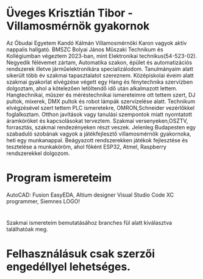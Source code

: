 # Üveges Krisztián Tibor - Villamosmérnök gyakornok


  Az Óbudai Egyetem Kandó Kálmán Villamosmérnöki Karon vagyok aktív nappalis hallgató. BMSZC Bolyai János Műszaki Technikum és Kollégiumban végeztem 2023-ban, mint Elektronikai technikus(54-523-02).
Negyedik félévemet zártam, Automatika szakon, épület és automatizációs rendszerek illetve járműelektronikára specializálodom. Tanulmányaim alatt sikerült több év szakmai tapasztalatot szereznem. Középiskolai éveim alatt szakmai gyakorlat elvégzése végett egy Hang és fénytechnika szervízben dolgoztam, ahol a kötelezően letöltendő idő után alkalmazott lettem. Hangtechnikai, műszer és méréstechnikai ismereteimre ott tettem szert, DJ pultok, mixerek, DMX pultok és robot lámpák szervízelése alatt. Technikum elvégzésével szert tettem PLC ismeretekre, OMRON,Schneider vezérlőkkel foglalkoztam. Otthon javítások vagy tanulási szempontok miatt nyomtatott áramköröket és kapcsolásokat terveztem. Szakmai versenyeken,OSZTV, forrasztás, szakmai rendezényeken részt veszek. Jelenleg Budapesten egy szabaduló szobának vagyok a játékfejlesztő villamosmérnök gyakornoka, heti egy munkanappal. Beágyazott rendszerekken játékok fejlesztése és tesztelése a munkaköröm, ahol főként ESP32, Atmel, Raspberry rendszerekkel dolgozom.


  # Program ismereteim

  AutoCAD: Fusion
  EasyEDA, Altium designer
  Visual Studio Code
  XC programmer, Siemnes LOGO!
  
#
Szakmai ismereteim bemutatásához branches fül alatt kiválasztva találhatóak meg.
# Felhasználásuk csak szerzői engedéllyel lehetséges. 
